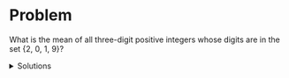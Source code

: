 # Problem

What is the mean of all three-digit positive integers whose digits are in the set {2, 0, 1, 9}?

<details><summary markdown="span">Solutions</summary>

## List all the numbers 

A straightfoward way is to list all possible 3-dgit numbers that have digits 2,
0, 1, and 9 only, and then calcuate the mean of all the numbers. 

Since we consider 3-digit numbers only, the hundreds digit cannot be 0. All the
numbers we list should start with 2, 1, or 9 (having 2, 1, or 9 at the hundreds
place). 

Let us start with numbers that have 1 as the hundreds digit. Note that a digit
can appear more than once. For example, 100 should be included because all the
digits in it, 1, 0, and 0, are in the set {2, 0, 1, 9}.

| Hundreds | Tens | Units |
|----------|------|-------|
| 1 | 0 | 0|
| 1 | 0 | 1|
| 1 | 0 | 2|
| 1 | 0 | 9|
| 1 | 1 | 0|
| 1 | 1 | 1|
| 1 | 1 | 2|
| 1 | 1 | 9|
| 1 | 2 | 0|
| 1 | 2 | 1|
| 1 | 2 | 2|
| 1 | 2 | 9|
| 1 | 9 | 0|
| 1 | 9 | 1|
| 1 | 9 | 2|
| 1 | 9 | 9|

There are a total of 16 such kind of numbers. Why? Because there are four
choices at the tens place and four choices at the units place. 

You may continue to list numbers that have 2 or 9 in the hundreds place. Each
gives you 16 numbers. The pattern in the tens and units places are the same.
In total you will have 48 3-digit numbers that all their digits are in the set
{2, 0, 1, 9}. You can then compute the mean.  

However, it will take a while to add up 48 numbers, even if you use a
calculator. Is there a faster way?

## Find the mean

A faster way to find the mean of the 48 numbers is to find the digits in the
mean one by one. 

If you look at the numbers in the table carefully, you can see that 0, 1, 2,
and 9 appear the same number of times, four times, in the tens and units place.
If you count the nubmers that start with 2 and 9, each of 0, 1, 2, and 9 will
appears 12 times. Therefore, the units digit of the mean is the mean of 0, 1,
2, and 9. It can be calculated as:

((0 + 1 + 2 + 9) * 12) / (4 * 12) = (0 + 1 + 2 + 9) / 4 = 3 . 

The tens digit of the mean can be calculated similarly because 0, 1, 2, and 9
appear the same number of times at the tens place. It is 3. 

The hundreds digit of the mean is a little different becuase 0 is not there.
Each of 1, 2, and 9 appears 16 times. So the hundreds of digit of the mean is

((1 + 2 + 9) * 16) / (3 * 16) =  (1 + 2 + 9) / 3 = 4.

Now, we have figured out all the digits in the mean. The answer is 433.

## Solve similar problems

Can you quickly sovle similar problems? 

* What is the mean of all three-digit positive integers whose digits are in the set {0, 3, 4, 5}?

* What is the mean of all three-digit positive integers whose digits are in the set {0, 2, 3, 7}?

* What is the mean of all three-digit positive integers whose digits are in the set {2, 4, 9}?

</details>

